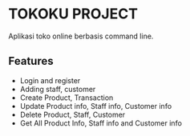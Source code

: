 # TOKOKU PROJECT

Aplikasi toko online berbasis command line.

## Features

- Login and register
- Adding staff, customer
- Create Product, Transaction
- Update Product info, Staff info, Customer info
- Delete Product, Staff, Customer
- Get All Product Info, Staff info and Customer info

